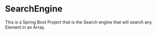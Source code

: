# SearchEngine
This is a Spring Boot Project that is the Search engine that will search any Element in an Array.
